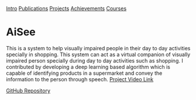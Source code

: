 [Intro](README.md)  [Publications](Publications.md)  [Projects](Projects.md)  [Achievements](Achievements.md) [Courses](Courses.md)
# AiSee

This is a system to help visually impaired people in their day to day activities specially in shopping. This system can act as a virtual companion of visually impaired person specially during day to day activities such as shopping.
 I contributed by developing a deep learning based algorithm which is capable of identifying  products in a supermarket and convey the information to the person through speech.  [Project Video Link](https://www.youtube.com/watch?v=y69RHEvX8gA)
 
 [GitHub Repository](https://github.com/Mevan1996/AiSeeTFLite)
